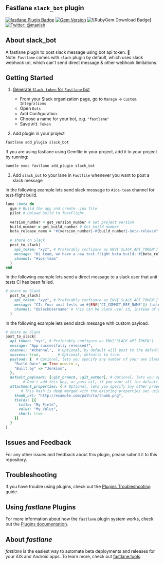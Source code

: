 ## Fastlane `slack_bot` plugin

[![fastlane Plugin Badge](https://rawcdn.githack.com/fastlane/fastlane/master/fastlane/assets/plugin-badge.svg)](https://rubygems.org/gems/fastlane-plugin-slack_bot)  [![Gem Version](https://badge.fury.io/rb/fastlane-plugin-slack_bot.svg)](https://badge.fury.io/rb/fastlane-plugin-slack_bot) ![![RubyGem Download Badge]](https://ruby-gem-downloads-badge.herokuapp.com/fastlane-plugin-slack_bot) [![Twitter: @manish](https://img.shields.io/badge/contact-@manish-blue.svg?style=flat)](https://twitter.com/manish_rathi_)

## About slack_bot

A fastlane plugin to post slack message using bot api token. 🚀\
Note: `Fastlane` comes with `slack` plugin by default, which uses slack webhook url, which can't send direct message & other webhook limitations.

## Getting Started

1. [Generate `Slack token` for `Fastlane` bot](https://slack.com/intl/en-nl/help/articles/115005265703-Create-a-bot-for-your-workspace)
    - From your Slack organization page, go to `Manage` -> `Custom Integrations`
    - Open `Bots`
    - Add Configuration
    - Choose a name for your bot, e.g. `"fastlane"`
    - Save `API Token`

2. Add plugin in your project

```bash
fastlane add_plugin slack_bot
```
If you are using fastlane using Gemfile in your project, add it to your project by running:
```bash
bundle exec fastlane add_plugin slack_bot 
```

3. Add `slack_bot` to your lane in `Fastfile` whenever you want to post a slack message

In the following example lets send slack message to `#ios-team` channel for test-flight build.

```ruby
lane :beta do
  gym # Build the app and create .ipa file
  pilot # Upload build to TestFlight
  
  version_number = get_version_number # Get project version
  build_number = get_build_number # Get build number
  beta_release_name = "#{version_number}-#{build_number}-beta-release"
  
  # share on Slack
  post_to_slack(
    api_token: "xyz", # Preferably configure as ENV['SLACK_API_TOKEN']
    message: "Hi team, we have a new test-flight beta build: #{beta_release_name}",
    channel: "#ios-team"
  )
end
```

In the following example lets send a direct message to a slack user that unit tests CI has been failed.

```ruby
# share on Slack
  post_to_slack(
    api_token: "xyz", # Preferably configure as ENV['SLACK_API_TOKEN']
    message: "CI: Your unit tests on #{ENV['CI_COMMIT_REF_NAME']} failed",
    channel: "@SlackUsername" # This can be Slack user id, instead of username i.e @UXXXXX
  )
```

In the following example lets send slack message with custom payload.

```ruby
# share on Slack
post_to_slack(
  api_token: "xyz", # Preferably configure as ENV['SLACK_API_TOKEN']
  message: "App successfully released!",
  channel: "#channel",  # Optional, by default will post to the default channel configured for the Slack Bot.
  success: true,        # Optional, defaults to true.
  payload: {  # Optional, lets you specify any number of your own Slack attachments.
    "Build Date" => Time.new.to_s,
    "Built by" => "Jenkins",
  },
  default_payloads: [:git_branch, :git_author], # Optional, lets you specify an allowlist of default payloads to include. Pass an empty array to suppress all the default payloads.
        # Don't add this key, or pass nil, if you want all the default payloads. The available default payloads are: `lane`, `test_result`, `git_branch`, `git_author`, `last_git_commit`, `last_git_commit_hash`.
  attachment_properties: { # Optional, lets you specify any other properties available for attachments in the slack API (see https://api.slack.com/docs/attachments).
       # This hash is deep merged with the existing properties set using the other properties above. This allows your own fields properties to be appended to the existing fields that were created using the `payload` property for instance.
    thumb_url: "http://example.com/path/to/thumb.png",
    fields: [{
      title: "My Field",
      value: "My Value",
      short: true
    }]
  }
)
```

## Issues and Feedback

For any other issues and feedback about this plugin, please submit it to this repository.

## Troubleshooting

If you have trouble using plugins, check out the [Plugins Troubleshooting](https://docs.fastlane.tools/plugins/plugins-troubleshooting/) guide.

## Using _fastlane_ Plugins

For more information about how the `fastlane` plugin system works, check out the [Plugins documentation](https://docs.fastlane.tools/plugins/create-plugin/).

## About _fastlane_

_fastlane_ is the easiest way to automate beta deployments and releases for your iOS and Android apps. To learn more, check out [fastlane.tools](https://fastlane.tools).
